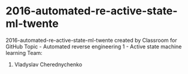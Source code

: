 # 2016-automated-re-active-state-ml-twente
2016-automated-re-active-state-ml-twente created by Classroom for GitHub
Topic - Automated reverse engineering 1 - Active state machine learning
Team:
  1. Vladyslav Cherednychenko
